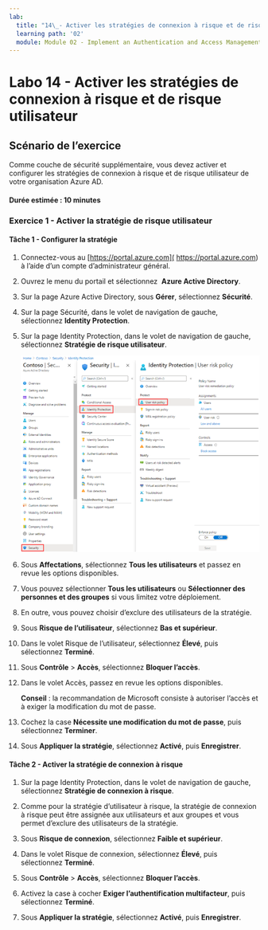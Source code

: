 ```yaml
---
lab:
  title: "14\_- Activer les stratégies de connexion à risque et de risque utilisateur"
  learning path: '02'
  module: Module 02 - Implement an Authentication and Access Management Solution
---
```


# Labo 14 - Activer les stratégies de connexion à risque et de risque utilisateur

## Scénario de l’exercice

Comme couche de sécurité supplémentaire, vous devez activer et configurer les stratégies de connexion à risque et de risque utilisateur de votre organisation Azure AD.

#### Durée estimée : 10 minutes


### Exercice 1 - Activer la stratégie de risque utilisateur

#### Tâche 1 - Configurer la stratégie

1. Connectez-vous au [https://portal.azure.com]( https://portal.azure.com) à l’aide d’un compte d’administrateur général.

2. Ouvrez le menu du portail et sélectionnez  **Azure Active Directory**.

3. Sur la page Azure Active Directory, sous **Gérer**, sélectionnez **Sécurité**.

4. Sur la page Sécurité, dans le volet de navigation de gauche, sélectionnez **Identity Protection**.

5. Sur la page Identity Protection, dans le volet de navigation de gauche, sélectionnez **Stratégie de risque utilisateur**.

    ![Image de l’écran affichant la page Stratégie d’utilisateur à risque et le chemin de navigation en surbrillance](./media/lp2-mod4-browse-to-identity-protection.png)

6. Sous **Affectations**, sélectionnez **Tous les utilisateurs** et passez en revue les options disponibles.

7. Vous pouvez sélectionner **Tous les utilisateurs** ou **Sélectionner des personnes et des groupes** si vous limitez votre déploiement.

8. En outre, vous pouvez choisir d’exclure des utilisateurs de la stratégie.

9. Sous **Risque de l’utilisateur**, sélectionnez **Bas et supérieur**.

10. Dans le volet Risque de l’utilisateur, sélectionnez **Élevé**, puis sélectionnez **Terminé**.

11. Sous **Contrôle** > **Accès**, sélectionnez **Bloquer l’accès**.

12. Dans le volet Accès, passez en revue les options disponibles.

    **Conseil** : la recommandation de Microsoft consiste à autoriser l’accès et à exiger la modification du mot de passe.

13. Cochez la case **Nécessite une modification du mot de passe**, puis sélectionnez **Terminer**.

14. Sous **Appliquer la stratégie**, sélectionnez **Activé**, puis **Enregistrer**.

#### Tâche 2 - Activer la stratégie de connexion à risque

1. Sur la page Identity Protection, dans le volet de navigation de gauche, sélectionnez **Stratégie de connexion à risque**.

2. Comme pour la stratégie d’utilisateur à risque, la stratégie de connexion à risque peut être assignée aux utilisateurs et aux groupes et vous permet d’exclure des utilisateurs de la stratégie.

3. Sous **Risque de connexion**, sélectionnez **Faible et supérieur**.

4. Dans le volet Risque de connexion, sélectionnez **Élevé**, puis sélectionnez **Terminé**.

5. Sous **Contrôle** > **Accès**, sélectionnez **Bloquer l’accès**.

6. Activez la case à cocher **Exiger l’authentification multifacteur**, puis sélectionnez **Terminé**.

7. Sous **Appliquer la stratégie**, sélectionnez **Activé**, puis **Enregistrer**.
